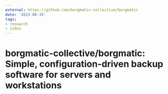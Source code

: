 ```yaml
---
external: https://github.com/borgmatic-collective/borgmatic
date: '2023-08-19'
tags:
- research
- inbox
---
```


# borgmatic-collective/borgmatic: Simple, configuration-driven backup software for servers and workstations
